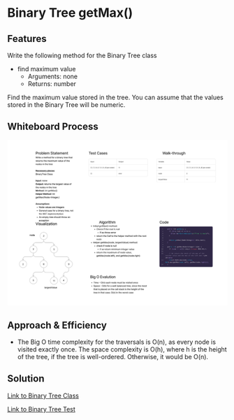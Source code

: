 # Binary Tree getMax()

## Features

Write the following method for the Binary Tree class

- find maximum value
  - Arguments: none
  - Returns: number

Find the maximum value stored in the tree. You can assume that the values stored in the Binary Tree will be numeric.

## Whiteboard Process

![Whiteboard Image](cc16.png)

## Approach & Efficiency

- The Big O time complexity for the traversals is O(n), as every node is visited exactly once. The space complexity is O(h), where h is the height of the tree, if the tree is well-ordered. Otherwise, it would be O(n).

## Solution

[Link to Binary Tree Class](lib/src/main/java/datastructures/trees/BinaryTree.java)

[Link to Binary Tree Test](lib/src/test/java/datastructures/trees/BinaryTreeTest.java)


